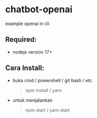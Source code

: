 # chatbot-openai

example openai in cli

## Required:

- nodejs version 17+

## Cara Install:

- buka cmd / powershell / git bash / etc
  > npm install / yarn
- untuk menjalankan
  > npm start / yarn start
